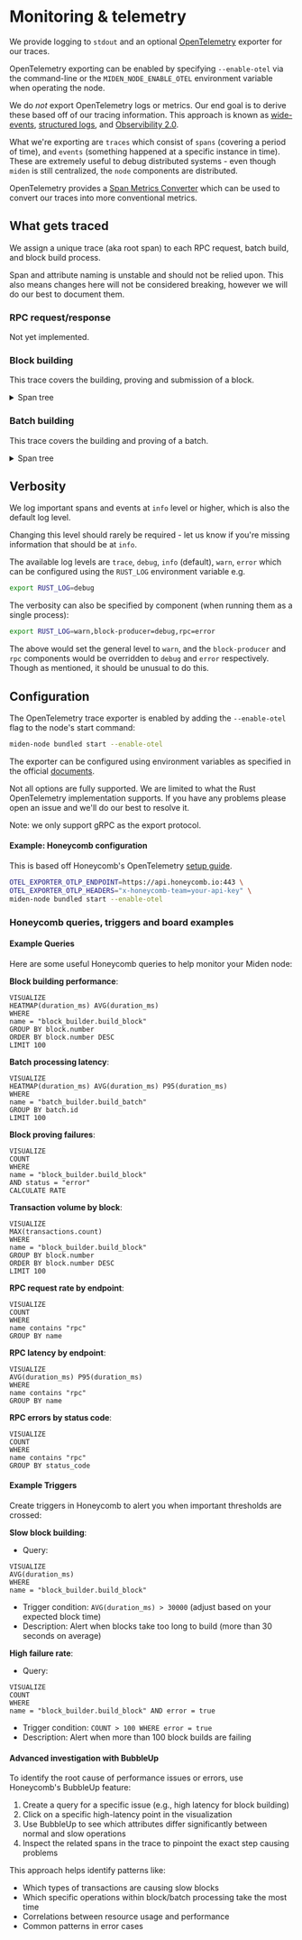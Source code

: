 # Monitoring & telemetry

We provide logging to `stdout` and an optional [OpenTelemetry](https://opentelemetry.io/) exporter for our traces.

OpenTelemetry exporting can be enabled by specifying `--enable-otel` via the command-line or the
`MIDEN_NODE_ENABLE_OTEL` environment variable when operating the node.

We do _not_ export OpenTelemetry logs or metrics. Our end goal is to derive these based off of our tracing information.
This approach is known as [wide-events](https://isburmistrov.substack.com/p/all-you-need-is-wide-events-not-metrics),
[structured logs](https://newrelic.com/blog/how-to-relic/structured-logging), and
[Observibility 2.0](https://www.honeycomb.io/blog/time-to-version-observability-signs-point-to-yes).

What we're exporting are `traces` which consist of `spans` (covering a period of time), and `events` (something happened
at a specific instance in time). These are extremely useful to debug distributed systems - even though `miden` is still
centralized, the `node` components are distributed.

OpenTelemetry provides a
[Span Metrics Converter](https://github.com/open-telemetry/opentelemetry-collector-contrib/tree/main/connector/spanmetricsconnector)
which can be used to convert our traces into more conventional metrics.

## What gets traced

We assign a unique trace (aka root span) to each RPC request, batch build, and block build process.

<div class="warning">

Span and attribute naming is unstable and should not be relied upon. This also means changes here will not be considered
breaking, however we will do our best to document them.

</div>

### RPC request/response

Not yet implemented.

### Block building

This trace covers the building, proving and submission of a block.

<details>
  <summary>Span tree</summary>

```sh
block_builder.build_block
┝━ block_builder.select_block
│  ┝━ mempool.lock
│  ┕━ mempool.select_block
┝━ block_builder.get_block_inputs
│  ┝━ block_builder.summarize_batches
│  ┕━ store.client.get_block_inputs
│     ┕━ store.rpc/GetBlockInputs
│        ┕━ store.server.get_block_inputs
│           ┝━ validate_nullifiers
│           ┝━ read_account_ids
│           ┝━ validate_notes
│           ┝━ select_block_header_by_block_num
│           ┝━ select_note_inclusion_proofs
│           ┕━ select_block_headers
┝━ block_builder.prove_block
│  ┝━ execute_program
│  ┕━ block_builder.simulate_proving
┝━ block_builder.inject_failure
┕━ block_builder.commit_block
   ┝━ store.client.apply_block
   │ ┕━ store.rpc/ApplyBlock
   │    ┕━ store.server.apply_block
   │       ┕━ apply_block
   │          ┝━ select_block_header_by_block_num
   │          ┕━ update_in_memory_structs
   ┝━ mempool.lock
   ┕━ mempool.commit_block
      ┕━ mempool.revert_expired_transactions
         ┕━ mempool.revert_transactions
```

</details>

### Batch building

This trace covers the building and proving of a batch.

<details>
  <summary>Span tree</summary>

```sh
batch_builder.build_batch
┝━ batch_builder.wait_for_available_worker
┝━ batch_builder.select_batch
│  ┝━ mempool.lock
│  ┕━ mempool.select_batch
┝━ batch_builder.get_batch_inputs
│  ┕━ store.client.get_batch_inputs
┝━ batch_builder.propose_batch
┝━ batch_builder.prove_batch
┝━ batch_builder.inject_failure
┕━ batch_builder.commit_batch
   ┝━ mempool.lock
   ┕━ mempool.commit_batch
```

</details>

## Verbosity

We log important spans and events at `info` level or higher, which is also the default log level.

Changing this level should rarely be required - let us know if you're missing information that should be at `info`.

The available log levels are `trace`, `debug`, `info` (default), `warn`, `error` which can be configured using the
`RUST_LOG` environment variable e.g.

```sh
export RUST_LOG=debug
```

The verbosity can also be specified by component (when running them as a single process):

```sh
export RUST_LOG=warn,block-producer=debug,rpc=error
```

The above would set the general level to `warn`, and the `block-producer` and `rpc` components would be overridden to
`debug` and `error` respectively. Though as mentioned, it should be unusual to do this.

## Configuration

The OpenTelemetry trace exporter is enabled by adding the `--enable-otel` flag to the node's start command:

```sh
miden-node bundled start --enable-otel
```

The exporter can be configured using environment variables as specified in the official
[documents](httpthes://opentelemetry.io/docs/specs/otel/protocol/exporter/).

<div class="warning">
Not all options are fully supported. We are limited to what the Rust OpenTelemetry implementation supports. If you have any problems please open an issue and we'll do our best to resolve it.

Note: we only support gRPC as the export protocol.

</div>

#### Example: Honeycomb configuration

This is based off Honeycomb's OpenTelemetry
[setup guide](https://docs.honeycomb.io/send-data/opentelemetry/#using-the-honeycomb-opentelemetry-endpoint).

```sh
OTEL_EXPORTER_OTLP_ENDPOINT=https://api.honeycomb.io:443 \
OTEL_EXPORTER_OTLP_HEADERS="x-honeycomb-team=your-api-key" \
miden-node bundled start --enable-otel
```

### Honeycomb queries, triggers and board examples

#### Example Queries

Here are some useful Honeycomb queries to help monitor your Miden node:

**Block building performance**:
```honeycomb
VISUALIZE
HEATMAP(duration_ms) AVG(duration_ms)
WHERE
name = "block_builder.build_block"
GROUP BY block.number
ORDER BY block.number DESC
LIMIT 100
```

**Batch processing latency**:
```honeycomb
VISUALIZE
HEATMAP(duration_ms) AVG(duration_ms) P95(duration_ms)
WHERE
name = "batch_builder.build_batch"
GROUP BY batch.id
LIMIT 100
```

**Block proving failures**:
```honeycomb
VISUALIZE
COUNT
WHERE
name = "block_builder.build_block"
AND status = "error"
CALCULATE RATE
```

**Transaction volume by block**:
```honeycomb
VISUALIZE
MAX(transactions.count)
WHERE
name = "block_builder.build_block"
GROUP BY block.number
ORDER BY block.number DESC
LIMIT 100
```
**RPC request rate by endpoint**:
```honeycomb
VISUALIZE
COUNT
WHERE
name contains "rpc"
GROUP BY name
```

**RPC latency by endpoint**:
```honeycomb
VISUALIZE
AVG(duration_ms) P95(duration_ms)
WHERE
name contains "rpc"
GROUP BY name
```

**RPC errors by status code**:
```honeycomb
VISUALIZE
COUNT
WHERE
name contains "rpc"
GROUP BY status_code
```

#### Example Triggers

Create triggers in Honeycomb to alert you when important thresholds are crossed:

**Slow block building**:
* Query:
```honeycomb
VISUALIZE
AVG(duration_ms)
WHERE
name = "block_builder.build_block"
```
* Trigger condition: `AVG(duration_ms) > 30000` (adjust based on your expected block time)
* Description: Alert when blocks take too long to build (more than 30 seconds on average)

**High failure rate**:
* Query:
```honeycomb
VISUALIZE
COUNT
WHERE
name = "block_builder.build_block" AND error = true
```
* Trigger condition: `COUNT > 100 WHERE error = true`
* Description: Alert when more than 100 block builds are failing

#### Advanced investigation with BubbleUp

To identify the root cause of performance issues or errors, use Honeycomb's BubbleUp feature:

1. Create a query for a specific issue (e.g., high latency for block building)
2. Click on a specific high-latency point in the visualization
3. Use BubbleUp to see which attributes differ significantly between normal and slow operations
4. Inspect the related spans in the trace to pinpoint the exact step causing problems

This approach helps identify patterns like:
- Which types of transactions are causing slow blocks
- Which specific operations within block/batch processing take the most time
- Correlations between resource usage and performance
- Common patterns in error cases
